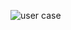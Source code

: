 ![user case](https://user-images.githubusercontent.com/78848865/107765949-b66bcd80-6d58-11eb-8760-b812400aec18.jpg)
